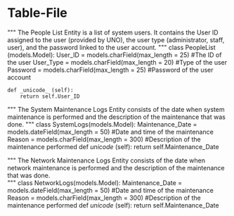 Table-File
==========

"""
The People List Entity is a list of system users. It contains the User ID assigned to the user (provided by UNO), the user type (administrator, staff, user), and the password linked to the user account.
"""
class PeopleList (models.Model):
	User_ID = models.charField(max_length = 25) #The ID of the user
	User_Type = models.charField(max_length = 20) #Type of the user
	Password = models.charField(max_length = 25) #Password of the user account
	
	def _unicode_ (self):
		return self.User_ID
		
		
"""
The System Maintenance Logs Entity consists of the date when system maintenance is performed and the description of the maintenance that was done.
"""
class SystemLogs(models.Model):
	Maintenance_Date = models.dateField(max_length = 50) #Date and time of the maintenance
	Reason = models.charField(max_length = 300) #Description of the maintenance performed
	def _unicode_ (self):
		return self.Maintenance_Date
		
		
"""
The Network Maintenance Logs Entity consists of the date when network maintenance is performed and the description of the maintenance that was done.	
"""
class NetworkLogs(models.Model):
	Maintenance_Date = models.dateField(max_length = 50) #Date and time of the maintenance
	Reason = models.charField(max_length = 300)  #Description of the maintenance performed
	def _unicode_ (self):
		return self.Maintenance_Date
